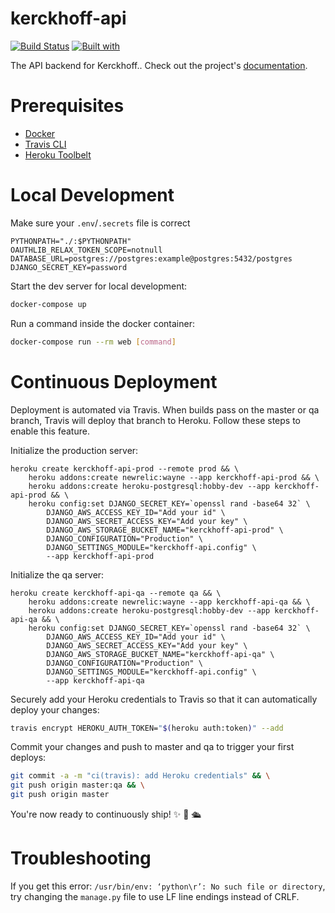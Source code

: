 # kerckhoff-api

[![Build Status](https://travis-ci.org/kerckhoff/kerckhoff-api.svg?branch=master)](https://travis-ci.org/kerckhoff/kerckhoff-api)
[![Built with](https://img.shields.io/badge/Built_with-Cookiecutter_Django_Rest-F7B633.svg)](https://github.com/agconti/cookiecutter-django-rest)

The API backend for Kerckhoff.. Check out the project's [documentation](http://kerckhoff.github.io/kerckhoff-api/).

# Prerequisites

- [Docker](https://docs.docker.com/docker-for-mac/install/)  
- [Travis CLI](http://blog.travis-ci.com/2013-01-14-new-client/)
- [Heroku Toolbelt](https://toolbelt.heroku.com/)

# Local Development

Make sure your `.env`/`.secrets` file is correct
```
PYTHONPATH="./:$PYTHONPATH"
OAUTHLIB_RELAX_TOKEN_SCOPE=notnull
DATABASE_URL=postgres://postgres:example@postgres:5432/postgres
DJANGO_SECRET_KEY=password
```

Start the dev server for local development:
```bash
docker-compose up
```

Run a command inside the docker container:

```bash
docker-compose run --rm web [command]
```

# Continuous Deployment

Deployment is automated via Travis. When builds pass on the master or qa branch, Travis will deploy that branch to Heroku. Follow these steps to enable this feature.

Initialize the production server:

```
heroku create kerckhoff-api-prod --remote prod && \
    heroku addons:create newrelic:wayne --app kerckhoff-api-prod && \
    heroku addons:create heroku-postgresql:hobby-dev --app kerckhoff-api-prod && \
    heroku config:set DJANGO_SECRET_KEY=`openssl rand -base64 32` \
        DJANGO_AWS_ACCESS_KEY_ID="Add your id" \
        DJANGO_AWS_SECRET_ACCESS_KEY="Add your key" \
        DJANGO_AWS_STORAGE_BUCKET_NAME="kerckhoff-api-prod" \
        DJANGO_CONFIGURATION="Production" \
        DJANGO_SETTINGS_MODULE="kerckhoff-api.config" \
        --app kerckhoff-api-prod
```

Initialize the qa server:

```
heroku create kerckhoff-api-qa --remote qa && \
    heroku addons:create newrelic:wayne --app kerckhoff-api-qa && \
    heroku addons:create heroku-postgresql:hobby-dev --app kerckhoff-api-qa && \
    heroku config:set DJANGO_SECRET_KEY=`openssl rand -base64 32` \
        DJANGO_AWS_ACCESS_KEY_ID="Add your id" \
        DJANGO_AWS_SECRET_ACCESS_KEY="Add your key" \
        DJANGO_AWS_STORAGE_BUCKET_NAME="kerckhoff-api-qa" \
        DJANGO_CONFIGURATION="Production" \
        DJANGO_SETTINGS_MODULE="kerckhoff-api.config" \
        --app kerckhoff-api-qa
```

Securely add your Heroku credentials to Travis so that it can automatically deploy your changes:

```bash
travis encrypt HEROKU_AUTH_TOKEN="$(heroku auth:token)" --add
```

Commit your changes and push to master and qa to trigger your first deploys:

```bash
git commit -a -m "ci(travis): add Heroku credentials" && \
git push origin master:qa && \
git push origin master
```

You're now ready to continuously ship! ✨ 💅 🛳


# Troubleshooting

If you get this error: `/usr/bin/env: ‘python\r’: No such file or directory`, try changing the `manage.py` file to use LF line endings instead of CRLF.